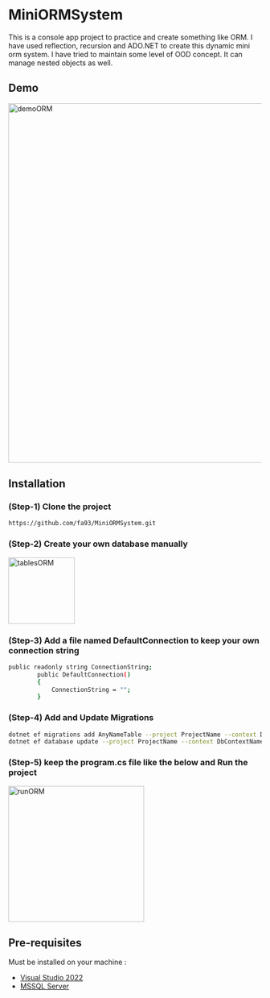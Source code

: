 # MiniORMSystem
This is a console app project to practice and create something like ORM. I have used reflection, recursion and ADO.NET to create this dynamic mini orm system. I have tried to maintain some level of OOD concept. It can manage nested objects as well. 

## Demo
<img width="714" alt="demoORM" src="https://user-images.githubusercontent.com/61489549/202839301-8ba6e516-5885-420d-8962-371c158cc6de.PNG">

## Installation
### (Step-1) Clone the project

```bash
https://github.com/fa93/MiniORMSystem.git
```
### (Step-2) Create your own database manually 
<img width="132" alt="tablesORM" src="https://user-images.githubusercontent.com/61489549/202840188-79b88b65-f46b-4eaf-8964-5cfce967d10f.PNG">

### (Step-3) Add a file named DefaultConnection to keep your own connection string 

```bash
public readonly string ConnectionString;
        public DefaultConnection()
        {
            ConnectionString = "";
        }
```
### (Step-4) Add and Update Migrations

```bash
dotnet ef migrations add AnyNameTable --project ProjectName --context DbContextName -o Data/Migrations
dotnet ef database update --project ProjectName --context DbContextName
```

### (Step-5) keep the program.cs file like the below and Run the project
<img width="270" alt="runORM" src="https://user-images.githubusercontent.com/61489549/202840400-a538a65d-7211-4337-b290-9858cdd04a02.PNG">

## Pre-requisites
Must be installed on your machine :
- [Visual Studio 2022](https://visualstudio.microsoft.com/vs/)
- [MSSQL Server](https://www.microsoft.com/en-us/sql-server/sql-server-downloads)


